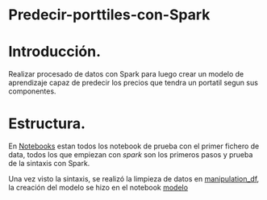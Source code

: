 # Predecir-porttiles-con-Spark

# Introducción.

Realizar procesado de datos con Spark para luego crear un modelo de aprendizaje capaz de predecir los precios que tendra un portatil segun sus componentes.

# Estructura.

En [Notebooks](https://github.com/AdrianNiet/Predecir-porttiles-con-Spark/tree/main/Notebooks) estan todos los notebook de prueba con el primer fichero de data, todos los que empiezan con *spark* son los primeros pasos y prueba de la sintaxis con Spark.

Una vez visto la sintaxis, se realizó la limpieza de datos en [manipulation_df](https://github.com/AdrianNiet/Predecir-porttiles-con-Spark/blob/main/Notebooks/manipulation_df.ipynb), la creación del modelo se hizo en el notebook [modelo](https://github.com/AdrianNiet/Predecir-porttiles-con-Spark/blob/main/Notebooks/modelo.ipynb)

